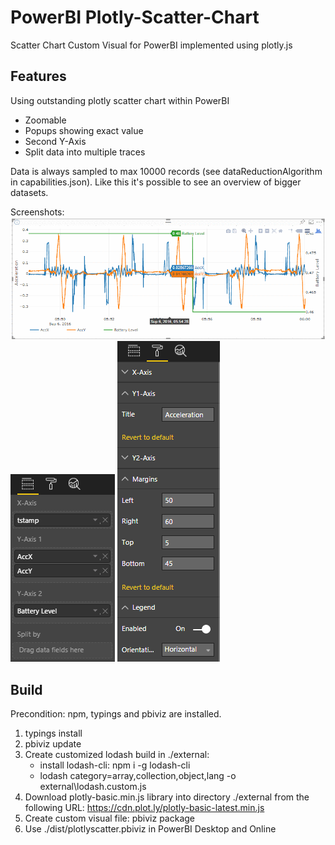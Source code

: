 # PowerBI Plotly-Scatter-Chart
Scatter Chart Custom Visual for PowerBI implemented using plotly.js

## Features
Using outstanding plotly scatter chart within PowerBI
- Zoomable
- Popups showing exact value
- Second Y-Axis
- Split data into multiple traces

Data is always sampled to max 10000 records (see dataReductionAlgorithm in capabilities.json). Like this it's possible to see an overview of bigger datasets.

Screenshots:
![Chart](screenshot_chart.png)
![Fields](screenshot_fields.png)
![Format](screenshot_format.png)

## Build
Precondition: npm, typings and pbiviz are installed.

1. typings install
2. pbiviz update
3. Create customized lodash build in ./external:
    - install lodash-cli: npm i -g lodash-cli
    - lodash category=array,collection,object,lang -o external\lodash.custom.js
4. Download plotly-basic.min.js library into directory ./external from the following URL: https://cdn.plot.ly/plotly-basic-latest.min.js
5. Create custom visual file: pbiviz package
6. Use ./dist/plotlyscatter.pbiviz in PowerBI Desktop and Online
